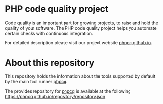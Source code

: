 # PHP code quality project

Code quality is an important part for growing projects, to raise and hold the quality of your software.
The PHP code quality project helps you automate certain checks with continuous integration.

For detailed description please visit our project website [phpcq.github.io](https://phpcq.github.io/).

# About this repository

This repository holds the information about the tools supported by default by the main tool runner [phpcq](https://github.com/phpcq/phpcq).

The provides repository for  [phpcq](https://github.com/phpcq/phpcq) is available at the following https://phpcq.github.io/repository/repository.json
